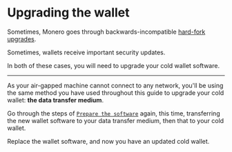 # Upgrading the wallet
Sometimes, Monero goes through backwards-incompatible [hard-fork upgrades](https://www.getmonero.org/2022/04/20/network-upgrade-july-2022.html).

Sometimes, wallets receive important security updates.

In both of these cases, you will need to upgrade your cold wallet software.

---

As your air-gapped machine cannot connect to any network, you'll be using the same method you have used throughout this guide to upgrade your cold wallet: **the data transfer medium**.

Go through the steps of [`Prepare the software`](../cold_wallet/prepare_the_software.md) again, this time, transferring the new wallet software to your data transfer medium, then that to your cold wallet.

Replace the wallet software, and now you have an updated cold wallet.
